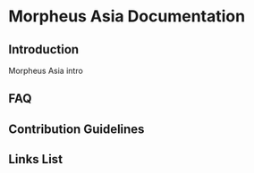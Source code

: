 # Morpheus Asia Documentation

## Introduction

Morpheus Asia intro

## FAQ

## Contribution Guidelines

## Links List


